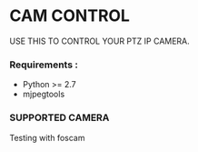 
CAM CONTROL
============

USE THIS TO CONTROL YOUR PTZ IP CAMERA.

### Requirements :
- Python >= 2.7
- mjpegtools

### SUPPORTED CAMERA

Testing with foscam
